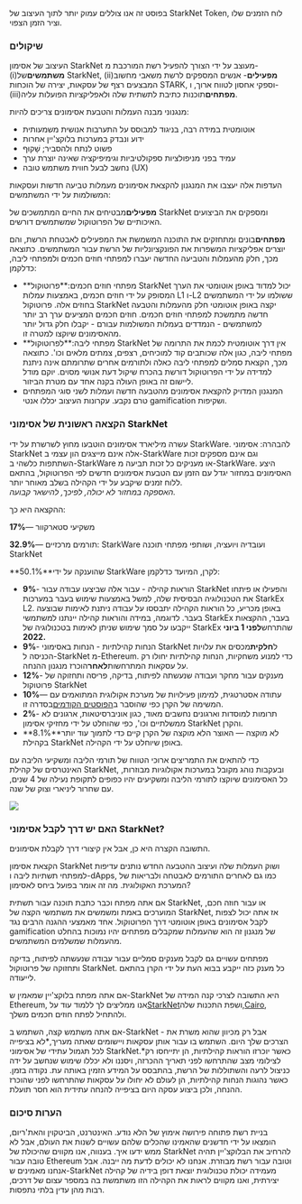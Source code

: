 בפוסט זה אנו צוללים עמוק יותר לתוך העיצוב של StarkNet Token, לוח הזמנים שלו וציר הזמן הצפוי.

### שיקולים

העיצוב של אסימון StarkNet מעוצב על ידי הצורך להפעיל רשת המורכבת מ-(i)**משתמשים**של StarkNet, (ii)**מפעילים**- אנשים המספקים לרשת משאבי מחשוב המבצעים רצף של עסקאות, יצירה של הוכחות STARK, וספקי אחסון לטווח ארוך, ו-(iii)**מפתחים**תוכנות כתיבת לתשתית שלה ולאפליקציות הפועלות עליה.

מנגנוני מבנה העמלות והטבעת אסימונים צריכים להיות:

* אוטומטית במידה רבה, בניגוד למבוסס על התערבות אנושית משמעותית
* ידוע ונבדק במערכות בלוקצ'יין אחרות
* פשוט לנתח ולהסביר; שָׁקוּף
* עמיד בפני מניפולציות ספקולטיביות וגימיפיקציה שאינה יוצרת ערך
* נחשב לבעל חווית משתמש טובה (UX)

העדפות אלה יעצבו את המנגנון להקצאת אסימונים מעמלות טביעה חדשות ועסקאות המשולמות על ידי המשתמשים:

**מפעילים**מבטיחים את החיים המתמשכים של StarkNet ומספקים את הביצועים האיכותיים של הפרוטוקול שמשתמשים דורשים.

**מפתחים**בונים ומתחזקים את התוכנה המשמשת את המפעילים לאבטחת הרשת, והם יוצרים אפליקציות המשפרות את הפונקציונליות של הרשת עבור המשתמשים. כתוצאה מכך, חלק מהעמלות והטביעה החדשה יעברו למפתחי חוזים חכמים ולמפתחי ליבה, כדלקמן:

* **מפתחי חוזים חכמים:**פרוטוקול StarkNet יכול למדוד באופן אוטומטי את הערך המסופק על ידי חוזים חכמים, באמצעות עמלות L1 ו-L2 ששולמו על ידי המשתמשים בחוזים אלה. פרוטוקול StarkNet יקצה באופן אוטומטי חלק מהעמלות והטבעה חדשה מתמשכת למפתחי חוזים חכמים. חוזים חכמים המציעים ערך רב יותר למשתמשים - הנמדדים בעמלות המשולמות עבורם - יקבלו חלק גדול יותר מהאסימונים שיוקצו למטרה זו.
* **מפתחי ליבה:**לפרוטוקול StarkNet אין דרך אוטומטית לכמת את התרומה של מפתחי ליבה, כגון אלה שכותבים קוד למוכיחים, רצפים, צמתים מלאים וכו'. כתוצאה מכך, הקצאת סמלים למפתחי ליבה כאלה ולתורמים אחרים שתרומתם אינה ניתנת למדידה על ידי הפרוטוקול דורשת בהכרח שיקול דעת אנושי מסוים. יוקם מודל ליישום זה באופן העולה בקנה אחד עם מטרת הביזור.
* המנגנון המדויק להקצאת אסימונים מהטבעה חדשה ועמלות לשני סוגי המפתחים טרם נקבע. עקרונות העיצוב יכללו אנטי gamification ושקיפות.

### הקצאה ראשונית של אסימוני StarkNet

עשרה מיליארד אסימונים הוטבעו מחוץ לשרשרת על ידי StarkWare. להבהרה: אסימוני StarkNet אלה אינם מייצגים הון עצמי ב-StarkWare וגם אינם מספקים זכות השתתפות כלשהי ב-StarkWare או מעניקים כל זכות תביעה מ-StarkWare. היצע האסימונים במחזור יגדל עם הזמן עם הטבעת אסימונים חדשים לפי הפרוטוקול, בהתאם ללוח זמנים שיקבע על ידי הקהילה בשלב מאוחר יותר.\
*האספקה במחזור לא יכולה, לפיכך, להישאר קבועה.*

ההקצאה היא כך:

**17%**— משקיעי סטארקוור

**32.9%**— תורמים מרכזיים: StarkWare ועובדיה ויועציה, ושותפי מפתחי תוכנה StarkNet

**50.1%**שהוענקה על ידי StarkWare לקרן, המיועד כדלקמן:

* **9%**- הוראות קהילה - עבור אלה שביצעו עבודה עבור StarkNet והפעילו או פיתחו את הטכנולוגיה הבסיסית שלה, למשל באמצעות שימוש בעבר במערכות StarkEx L2. באופן מכריע, כל הוראות הקהילה יתבססו על עבודה ניתנת לאימות שבוצעה בעבר. לדוגמה, במידה והוראות קהילה יינתנו למשתמשי StarkEx בעבר, ההקצאות ייקבעו על סמך שימוש שניתן לאימות בטכנולוגיה של StarkEx שהתרחש**לפני 1 ביוני 2022.**
* **9%**- הנחות קהילתיות - הנחות באסימוני StarkNet ל**חלקית**מכסים את עלויות הכניסה ל-StarkNet מ-Ethereum. כדי למנוע משחקיות, הנחות קהילתיות יחולו רק על עסקאות המתרחשות**לאחר**הוכרז מנגנון ההנחה.
* **12%**- מענקים עבור מחקר ועבודה שנעשתה לפיתוח, בדיקה, פריסה ותחזוקה של פרוטוקול StarkNet
* **10%**— עתודה אסטרטגית, למימון פעילויות של מערכת אקולוגית המתואמים עם המשימה של הקרן כפי שהוסבר ב[הפוסטים הקודמים](https://medium.com/@starkware/part-2-a-decentralization-and-governance-proposal-for-starknet-23e335645778)בסדרה זו.
* **2%**- תרומות למוסדות וארגונים נחשבים מאוד, כגון אוניברסיטאות, ארגונים לא ממשלתיים וכו', כפי שהוחלט על ידי מחזיקי אסימון StarkNet והקרן.
* **8.1%**לא מוקצה — האוצר הלא מוקצה של הקרן קיים כדי לתמוך עוד יותר בקהילת StarkNet באופן שיוחלט על ידי הקהילה.

כדי להתאים את התמריצים ארוכי הטווח של תורמי הליבה ומשקיעי הליבה עם האינטרסים של קהילת StarkNet, ובעקבות נוהג מקובל במערכות אקולוגיות מבוזרות, כל האסימונים שיוקצו לתורמי הליבה ומשקיעים יהיו כפופים לתקופת נעילה של 4 שנים, עם שחרור ליניארי וצוק של שנה.

![](/assets/1_qcosthgskfd-q6bn3yzghq-1.png)

### האם יש דרך לקבל אסימוני StarkNet?

התשובה הקצרה היא כן, אבל אין קיצורי דרך לקבלת אסימונים.

הקצאת אסימון StarkNet ושוק העמלות שלה ועיצוב ההטבעה החדש נותנים עדיפות למפתחי תשתיות ליבה ו-dApps, כמו גם לאחרים התורמים לאבטחה ולבריאות של המערכת האקולוגית. מה זה אומר בפועל ביחס לאסימון?

אם אתה מפתח וכבר כתבת תוכנה עבור תשתית StarkNet, או עבור חוזה חכם, המוערכים באמת ומשמשים את משתמשי הקצה של StarkNet, אז אתה יכול לצפות לקבל אסימונים באופן אוטומטי דרך הפרוטוקול. אחד מאמצעי ההגנה הרבים נגד gamification של מנגנון זה הוא שהעמלות שמקבלים מפתחים יהיו נמוכות בהחלט מהעמלות שמשלמים המשתמשים.

מפתחים עשויים גם לקבל מענקים סמליים עבור עבודה שנעשתה לפיתוח, בדיקה ותחזוקה של פרוטוקול StarkNet. כל מענק כזה ייקבע בבוא העת על ידי הקרן בהתאם לייעודה.

אם אתה מפתח בלוקצ'יין שמאמין ש-StarkNet היא התשובה לצרכי קנה המידה של Ethereum, אנו ממליצים לך ללמוד עוד על[StarkNet](https://starknet.io/)ושפת התכנות שלה,[Cairo](https://www.cairo-lang.org/), ולהתחיל לפתח חוזים חכמים משלך.

אם אתה משתמש קצה, השתמש ב-StarkNet - אבל רק מכיוון שהוא משרת את הצרכים שלך היום. השתמש בו עבור אותן עסקאות ויישומים שאתה מעריך,*לא בציפייה לכל תגמול עתידי של אסימוני StarkNet.*כאשר יוכרזו הוראות קהילתיות, הן יתייחסו רק לצילומי מצב שהתרחשו לפני תאריך ההכרזה, ויסננו ולא יכללו שימוש שנחשב על ידה כניצול לרעה והשתוללות של הרשת, בהתבסס על המידע הזמין באותה עת. נקודה בזמן. כאשר נהוגות הנחות קהילתיות, הן לעולם לא יחולו על עסקאות שהתרחשו לפני שהוכרז ההנחה, ולכן ביצוע עסקה היום בציפייה להנחה עתידית הוא חסר תועלת.

### הערות סיכום

בניית רשת פתוחה פירושה אימוץ של הלא נודע. האינטרנט, הביטקוין והאת'ריום, הומצאו על ידי חדשנים שהאמינו שהכלים שלהם עשויים לשנות את העולם, אבל לא ממש ידעו איך. בענווה, אנו מקווים שהיכולת של StarkNet להרחיב את הבלוקצ'יין תהיה טובה עבור Ethereum וטובה עבור רשת מבוזרת. אנחנו לא יכולים לדעת מה ייבנה. אבל אנחנו מאמינים ש-StarkNet מעמידה יכולת טכנולוגית יוצאת דופן בידיה של קהילה יצירתית, ואנו מקווים לראות את הקהילה הזו משתמשת בה במספר עצום של דרכים, רבות מהן עדין בלתי נתפסות.